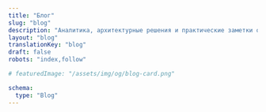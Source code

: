 ```yaml
---
title: "Блог"
slug: "blog"
description: "Аналитика, архитектурные решения и практические заметки об ИТ-инфраструктуре, DevOps и автоматизации."
layout: "blog"
translationKey: "blog"
draft: false
robots: "index,follow"

# featuredImage: "/assets/img/og/blog-card.png"

schema:
  type: "Blog"
---
```


